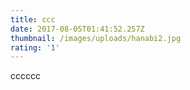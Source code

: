 ```yaml
---
title: ccc
date: 2017-08-05T01:41:52.257Z
thumbnail: /images/uploads/hanabi2.jpg
rating: '1'
---
```

cccccc
